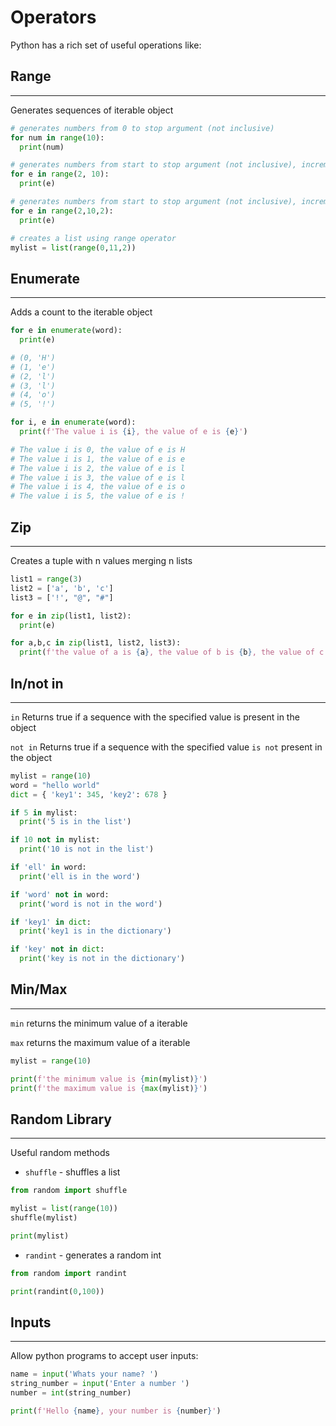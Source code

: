 # Operators

Python has a rich set of useful operations like:

## Range
---

Generates sequences of iterable object

```python
# generates numbers from 0 to stop argument (not inclusive)
for num in range(10):
  print(num)

# generates numbers from start to stop argument (not inclusive), incrementing by 1
for e in range(2, 10):
  print(e)

# generates numbers from start to stop argument (not inclusive), incrementing by step argument
for e in range(2,10,2):
  print(e)

# creates a list using range operator
mylist = list(range(0,11,2))
```

## Enumerate
---
Adds a count to the iterable object
```python
for e in enumerate(word):
  print(e)

# (0, 'H')
# (1, 'e')
# (2, 'l')
# (3, 'l')
# (4, 'o')
# (5, '!') 

for i, e in enumerate(word):
  print(f'The value i is {i}, the value of e is {e}') 

# The value i is 0, the value of e is H
# The value i is 1, the value of e is e
# The value i is 2, the value of e is l
# The value i is 3, the value of e is l
# The value i is 4, the value of e is o
# The value i is 5, the value of e is !
```

## Zip
---
Creates a tuple with n values merging n lists
```python
list1 = range(3)
list2 = ['a', 'b', 'c']
list3 = ['!', "@", "#"]

for e in zip(list1, list2):
  print(e)

for a,b,c in zip(list1, list2, list3):
  print(f'the value of a is {a}, the value of b is {b}, the value of c is {c},')
```

## In/not in
---
`in` Returns true if a sequence with the specified value is present in the object

`not in` Returns true if a sequence with the specified value `is not` present in the object
```python
mylist = range(10)
word = "hello world"
dict = { 'key1': 345, 'key2': 678 }

if 5 in mylist:
  print('5 is in the list')

if 10 not in mylist:
  print('10 is not in the list')

if 'ell' in word:
  print('ell is in the word')

if 'word' not in word:
  print('word is not in the word')

if 'key1' in dict:
  print('key1 is in the dictionary')

if 'key' not in dict:
  print('key is not in the dictionary')
```

## Min/Max
---
`min` returns the minimum value of a iterable

`max` returns the maximum value of a iterable

```python
mylist = range(10)

print(f'the minimum value is {min(mylist)}')
print(f'the maximum value is {max(mylist)}')

```

## Random Library
---
Useful random methods
- `shuffle` - shuffles a list
```python
from random import shuffle

mylist = list(range(10))
shuffle(mylist)

print(mylist)
```

- `randint` - generates a random int
```python
from random import randint

print(randint(0,100))
```

## Inputs
---
Allow python programs to accept user inputs:

```python
name = input('Whats your name? ')
string_number = input('Enter a number ')
number = int(string_number)

print(f'Hello {name}, your number is {number}')
```